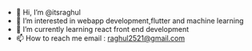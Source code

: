 - 👋 Hi, I’m @itsraghul
- 👀 I’m interested in webapp development,flutter and machine learning
- 🌱 I’m currently learning react front end development 
- 📫 How to reach me email : raghul2521@gmail.com


